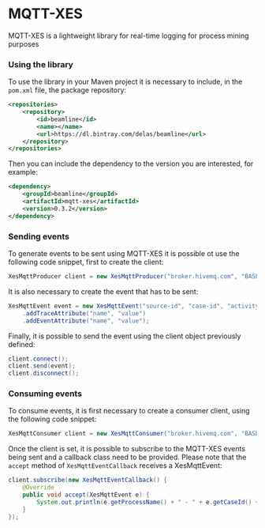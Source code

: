 # MQTT-XES

MQTT-XES is a lightweight library for real-time logging for process mining purposes

### Using the library

To use the library in your Maven project it is necessary to include, in the `pom.xml` file, the package repository:
```xml
<repositories>
    <repository>
        <id>beamline</id>
        <name></name>
        <url>https://dl.bintray.com/delas/beamline</url>
    </repository>
</repositories>
```
Then you can include the dependency to the version you are interested, for example:
```xml
<dependency>
    <groupId>beamline</groupId>
    <artifactId>mqtt-xes</artifactId>
    <version>0.3.2</version>
</dependency>
```


### Sending events

To generate events to be sent using MQTT-XES it is possible ot use the following code snippet, first to create the client:
```java
XesMqttProducer client = new XesMqttProducer("broker.hivemq.com", "BASE");
```
It is also necessary to create the event that has to be sent:
```java
XesMqttEvent event = new XesMqttEvent("source-id", "case-id", "activity")
    .addTraceAttribute("name", "value")
    .addEventAttribute("name", "value");
```
Finally, it is possible to send the event using the client object previously defined:
```java
client.connect();
client.send(event);
client.disconnect();
```

### Consuming events

To consume events, it is first necessary to create a consumer client, using the following code snippet:
```java
XesMqttConsumer client = new XesMqttConsumer("broker.hivemq.com", "BASE");
```
Once the client is set, it is possible to subscribe to the MQTT-XES events being sent and a callback class need to be provided. Please note that the `accept` method of `XesMqttEventCallback` receives a XesMqttEvent:
```java
client.subscribe(new XesMqttEventCallback() {
    @Override
    public void accept(XesMqttEvent e) {
        System.out.println(e.getProcessName() + " - " + e.getCaseId() + " - " + e.getActivityName());
    }
});
```
